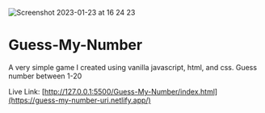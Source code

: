 ![Screenshot 2023-01-23 at 16 24 23](https://user-images.githubusercontent.com/93989404/214078368-8ad4a449-ac5a-412c-bbdd-aa96592b14d9.png)

# Guess-My-Number

A very simple game I created using vanilla javascript, html, and css. Guess number between 1-20

Live Link:
[http://127.0.0.1:5500/Guess-My-Number/index.html](https://guess-my-number-uri.netlify.app/)
